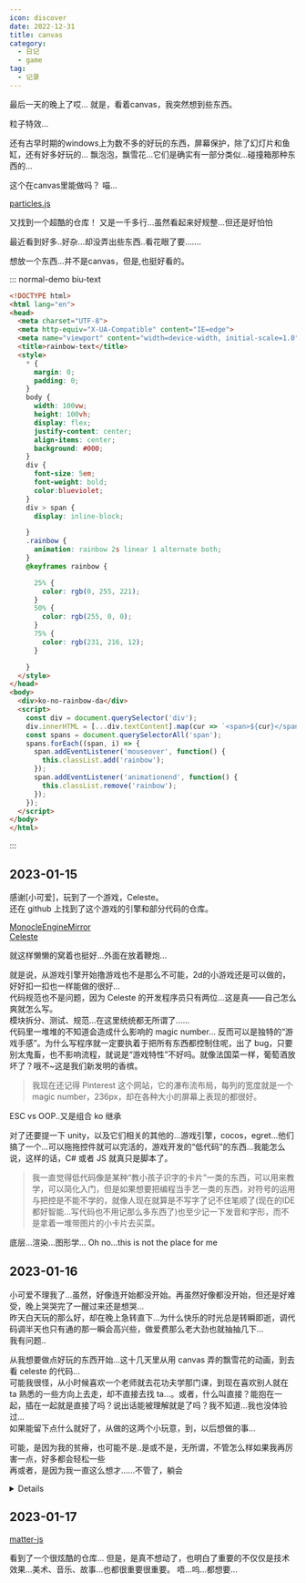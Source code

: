 ```yaml
---
icon: discover
date: 2022-12-31
title: canvas
category:
  - 日记
  - game
tag:
  - 记录
---
```


最后一天的晚上了哎...
就是，看着canvas，我突然想到些东西。

粒子特效...

还有古早时期的windows上为数不多的好玩的东西，屏幕保护，除了幻灯片和鱼缸，还有好多好玩的...
飘泡泡，飘雪花...它们是确实有一部分类似...碰撞箱那种东西的...

这个在canvas里能做吗？
喵...

[particles.js](https://github.com/VincentGarreau/particles.js)

又找到一个超酷的仓库！
又是一千多行...虽然看起来好规整...但还是好怕怕

最近看到好多..好杂...却没弄出些东西..看花眼了要.......

想放一个东西...并不是canvas，但是,也挺好看的。

::: normal-demo biu-text

```html
<!DOCTYPE html>
<html lang="en">
<head>
  <meta charset="UTF-8">
  <meta http-equiv="X-UA-Compatible" content="IE=edge">
  <meta name="viewport" content="width=device-width, initial-scale=1.0">
  <title>rainbow-text</title>
  <style>
    * {
      margin: 0;
      padding: 0;
    }
    body {
      width: 100vw;
      height: 100vh;
      display: flex;
      justify-content: center;
      align-items: center;
      background: #000;
    }
    div {
      font-size: 5em;
      font-weight: bold;
      color:blueviolet;
    }
    div > span {
      display: inline-block;

    }
    .rainbow {
      animation: rainbow 2s linear 1 alternate both;
    }
    @keyframes rainbow {

      25% {
        color: rgb(0, 255, 221);
      }
      50% {
        color: rgb(255, 0, 0);
      }
      75% {
        color: rgb(231, 216, 12);
      }

    }
  </style>
</head>
<body>
  <div>ko-no-rainbow-da</div>
  <script>
    const div = document.querySelector('div');
    div.innerHTML = [...div.textContent].map(cur => `<span>${cur}</span>`).join('');
    const spans = document.querySelectorAll('span');
    spans.forEach((span, i) => {
      span.addEventListener('mouseover', function() {
        this.classList.add('rainbow');
      });
      span.addEventListener('animationend', function() {
        this.classList.remove('rainbow');
      });
    });
  </script>
</body>
</html>
```

:::

## 2023-01-15

感谢[小可爱]，玩到了一个游戏，Celeste。\
还在 github 上找到了这个游戏的引擎和部分代码的仓库。

[MonocleEngineMirror](https://github.com/shortgecko/MonocleEngineMirror)\
[Celeste](https://github.com/NoelFB/Celeste)

就这样懒懒的窝着也挺好...外面在放着鞭炮...

就是说，从游戏引擎开始撸游戏也不是那么不可能，2d的小游戏还是可以做的，好好扣一扣也一样能做的很好...\
代码规范也不是问题，因为 Celeste 的开发程序员只有两位...这是真——自己怎么爽就怎么写。\
模块拆分、测试、规范...在这里统统都无所谓了......\
代码里一堆堆的不知道会造成什么影响的 magic number... 反而可以是独特的“游戏手感”。为什么写程序就一定要执着于把所有东西都控制住呢，出了 bug，只要别太鬼畜，也不影响流程，就说是“游戏特性”不好吗。就像法国菜一样，葡萄酒放坏了？哦不~这是我们新发明的香槟。

>我现在还记得 Pinterest 这个网站，它的瀑布流布局，每列的宽度就是一个 magic number，236px，却在各种大小的屏幕上表现的都很好。

ESC vs OOP..又是组合 ko 继承

对了还要提一下 unity，以及它们相关的其他的...游戏引擎，cocos，egret...他们搞了一个...可以拖拖控件就可以完活的，游戏开发的“低代码”的东西...我能怎么说，这样的话，C# 或者 JS 就真只是脚本了。
>我一直觉得低代码像是某种“教小孩子识字的卡片”一类的东西，可以用来教学，可以简化入门，但是如果想要把编程当手艺一类的东西，对符号的运用与把控是不能不学的，就像人现在就算是不写字了记不住笔顺了(现在的IDE都好智能...写代码也不用记那么多东西了)也至少记一下发音和字形，而不是拿着一堆带图片的小卡片去买菜。

底层...渲染...图形学...
Oh no...this is not the place for me

## 2023-01-16

小可爱不理我了...虽然，好像连开始都没开始。再虽然好像都没开始，但还是好难受，晚上哭哭完了一醒过来还是想哭...\
昨天白天玩的那么好，却在晚上急转直下...为什么快乐的时光总是转瞬即逝，调代码调半天也只有通的那一瞬会高兴些，做爱费那么老大劲也就抽抽几下...\
我有问题..

从我想要做点好玩的东西开始...这十几天里从用 canvas 弄的飘雪花的动画，到去看 celeste 的代码...\
可能我很怪，从小时候喜欢一个老师就去花功夫学那门课，到现在喜欢别人就在 ta 熟悉的一些方向上去走，却不直接去找 ta...。或者，什么叫直接？能抱在一起，插在一起就是直接了吗？说出话能被理解就是了吗？我不知道...我也没体验过...\
如果能留下点什么就好了，从做的这两个小玩意，到，以后想做的事...

可能，是因为我的贫瘠，也可能不是..是或不是，无所谓，不管怎么样如果我再厉害一点，好多都会轻松一些\
再或者，是因为我一直这么想才......不管了，躺会

<details>
我脑中闪过了好多读过的句子...但他们没用。ta 总是在担忧被抛弃被替掉，甚至用如果合适也可以换掉我一类的话来告诉我 ta 的担忧...就像现在无数被抽干了同质化之后的劳动力们担忧的一样..

>交换价值、商品价值的神奇之处就是，它们只在交换中，在与同自己相异的东西交换中，才能显现出来——说20码麻布=20码麻布毫无意义，但在说20码麻布=1件上衣时，似乎有一种神奇的，出离于麻布、上衣本身的东西出现了，让原本根本不能画上等号的东西强行相等了起来。交换价值并非原本就存在的玩意，它需要靠交换这一行为、运动才能显现出来。

还有分明知道“想要的是不能说出来的”，却在谈xp的时候突然对我说“我可能不能满足你的需求”。md 我能想到最灾难的性行为的方式就是一边冷冰冰的问我要什么然后机械的给我。

>事后诸葛亮是，事前事中稀里糊涂，结束之后才反应过来发生了啥，然后头头是道，世上有太多这样的笨蛋。\
但有至少一样东西是反着的，也许你抱着各种各样的期待，计划的头头是道，但是当事前发生之后，那些通通都不再重要，在那之后，面对“你为什么爱我”这个问题时，什么都说不出来，只是知道那发生了。这个问题不能被回答，这不是可以选择、可以衡量的、可以被理解、可以被俘获进而支撑的，也同样，不屑于被理解，也只有这样，那些才能一次次发生...

可这些都没用...
这些句子总是慢一步，什么都结束了，连上场的机会都没有。

>I'm suffering more things than you. You don't understand.

也许，是的..我，没有经历过太多。not even start.\
再或许是，一种从过去中解脱的方式。

</details>

## 2023-01-17

[matter-js](https://github.com/liabru/matter-js)

看到了一个很炫酷的仓库...
但是，是真不想动了，也明白了重要的不仅仅是技术效果...美术、音乐、故事...也都很重要很重要。
唔...呜...都想要...

